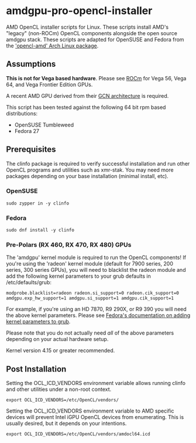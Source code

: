 # amdgpu-pro-opencl-installer
AMD OpenCL installer scripts for Linux. These scripts install AMD's "legacy" (non-ROCm) OpenCL components alongside the open source amdgpu stack. These scripts are adapted for OpenSUSE and Fedora from the ['opencl-amd' Arch Linux package](https://aur.archlinux.org/packages/opencl-amd/). 

## Assumptions

**This is not for Vega based hardware**. Please see [ROCm](https://github.com/RadeonOpenCompute/ROCm) for Vega 56, Vega 64, and Vega Frontier Edition GPUs. 

A recent AMD GPU derived from their [GCN architecture](https://en.wikipedia.org/wiki/Graphics_Core_Next) is required. 

This script has been tested against the following 64 bit rpm based distributions: 

 * OpenSUSE Tumbleweed
 * Fedora 27
 
## Prerequisites 

The clinfo package is required to verify successful installation and run other OpenCL programs and utilities such as xmr-stak. You may need more packages depending on your base installation (minimal install, etc).

### OpenSUSE 
```shell
sudo zypper in -y clinfo
```

### Fedora
```shell
sudo dnf install -y clinfo
```
### Pre-Polars (RX 460, RX 470, RX 480) GPUs

The 'amdgpu' kernel module is required to run the OpenCL components! If you're using the 'radeon' kernel module (default for 7900 series, 200 series, 300 series GPUs), you will need to blacklist the radeon module and add the following kernel parameters to your grub defaults in /etc/defaults/grub: 
```
modprobe.blacklist=radeon radeon.si_support=0 radeon.cik_support=0 amdgpu.exp_hw_support=1 amdgpu.si_support=1 amdgpu.cik_support=1
```
For example, if you're using an HD 7870, R9 290X, or R9 390 you will need the above kernel parameters. Please see [Fedora's documentation on adding kernel parameters to grub](https://docs-old.fedoraproject.org/en-US/Fedora/23/html/Multiboot_Guide/GRUB-configuration.html).

Please note that you do not actually need _all_ of the above parameters depending on your actual hardware setup. 
 
Kernel version 4.15 or greater recommended. 

## Post Installation

Setting the OCL_ICD_VENDORS environment variable allows running clinfo and other utilities under a non-root context.
```shell
export OCL_ICD_VENDORS=/etc/OpenCL/vendors/
```
Setting the OCL_ICD_VENDORS environment variable to AMD specific devices will prevent Intel iGPU OpenCL devices from enumerating. This is usually desired, but it depends on your intentions. 
```shell
export OCL_ICD_VENDORS=/etc/OpenCL/vendors/amdocl64.icd
```

